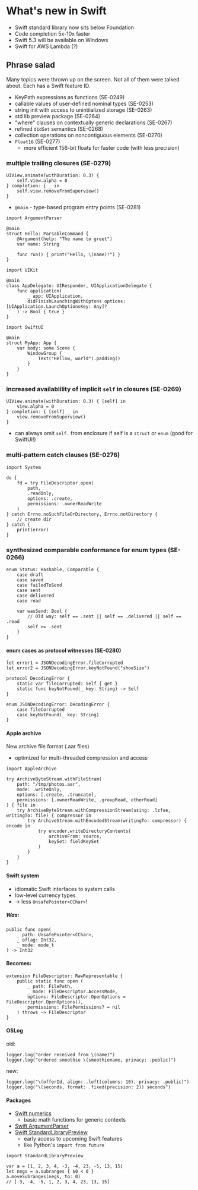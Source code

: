# What's new in Swift

- Swift standard library now sits below Foundation
- Code completion 5x-10x faster
- Swift 5.3 will be available on Windows
- Swift for AWS Lambda (?)
## Phrase salad

Many topics were thrown up on the screen. Not all of them were talked about. Each has a Swift feature ID.

- KeyPath expressions as functions (SE-0249)
- callable values of user-defined nominal types (SE-0253)
- string init with access to unintiialized storage (SE-0263)
- std lib preview package (SE-0264)
- "where" clauses on contextually generic declarations (SE-0267)
- refined `didSet` semantics (SE-0268)
- collection operations on noncontiguous elements (SE-0270)
- `Float16` (SE-0277)
   - more efficient 156-bit floats for faster code (with less precision)

### multiple trailing closures (SE-0279)

```
UIView.animate(withDuration: 0.3) {
	self.view.alpha = 0
} completion: { _ in
	self.view.removeFromSuperview()
}
```

- `@main` - type-based program entry points (SE-0281)

```
import ArgumentParser

@main
struct Hello: ParsableCommand {
	@Argument(help: "The name to greet")
	var name: String
	
	func run() { print("Hello, \(name)!") }
}
```


```
import UIKit

@main
class AppDelegate: UIResponder, UIApplicationDelegate {
	func application(
		_ app: UIApplication,
		didFinishLaunchingWithOptons options: [UIApplication.LaunchOptionsKey: Any]?
	) -> Bool { true }
}
```


```
import SwiftUI

@main
struct MyApp: App {
	var body: some Scene {
		WindowGroup {
			Text("Hellow, world").padding()
		}
	}
}
```

### increased availablility of implicit `self` in closures (SE-0269)

```
UIView.animate(withDuration: 0.3) { [self] in
	view.alpha = 0
} completion: { [self] _ in
	view.removeFromSuperview()
}
```

- can always omit `self.` from enclosure if self is a `struct` or `enum` (good for SwiftUI!)

### multi-pattern catch clauses (SE-0276)

```
import System

do {
	fd = try FileDescriptor.open(
		path,
		.readOnly,
		options: .create,
		permissions: .ownerReadWrite
	)
} catch Errno.noSuchFileOrDirectory, Errno.notDirectory {
	// create dir
} catch {
	print(error)
}
```

### synthesized comparable conformance for enum types (SE-0266)


```
enum Status: Hashable, Comparable {
	case draft
	case saved
	case failedToSend
	case sent
	case delivered
	case read
	
	var wasSend: Bool {
		// Old way: self == .sent || self == .delivered || self == .read
		self >= .sent
	}
}
```

#### enum cases as protocol witnesses (SE-0280)

```
let error1 = JSONDecodingError.fileCorrupted
let error2 = JSONDecodingError.keyNotFound("shoeSize")

protocol DecodingError {
	static var fileCorrupted: Self { get }
	static func keyNotFound(_ key: String) -> Self
}

enum JSONDecodingError: DecodingError {
	case fileCorrupted
	case keyNotFound(_ key: String)
}

```

#### Apple archive

New archive file format (.aar files)
- optimized for multi-threaded compression and access

```
import AppleArchive

try ArchiveByteStream.withFileStram(
	path: "/tmp/photos.aar",
	mode: .writeOnly,
	options: [.create, .truncate],
	permissions: [.ownerReadWrite, .groupRead, otherRead]
) { file in
	try ArchiveByteStream.withCompressionStream(using: .lzfse, writingTo: file) { compressor in
		try ArchiveStream.withEncodedStream(writingTo: compressor) { encode in
			try encoder.writeDirectoryContents(
				archiveFrom: source,
				keySet: fieldKeySet
			)
		}
	}
}
```

#### Swift system
- idiomatic Swift interfaces to system calls
- low-level currency types
- -> less `UnsafePointer<CChar>`!

##### Was:
```
public func open(
	_ path: UnsafePointer<CChar>,
	_ oflag: Int32,
	_ mode: mode_t
) -> Int32
```

#### Becomes:

```
extension FileDescriptor: RawRepresentable {
	public static func open (
		_ path: FilePath,
		_ mode: FileDescriptor.AccessMode,
		options: FileDescriptor.OpenOptions = FileDescriptor.OpenOptions(),
		permissions: FilePermissions? = nil
	) throws -> FileDescriptor
}
```

#### OSLog

old:

```
logger.log("order received from \(name)")
logger.log("ordered smoothie \(smoothiename, privacy: .public)")
```

new:

```
logger.log("\(offerId, align: .left(columns: 10), privacy: .public)")
logger.log("\(seconds, format: .fixed(precision: 2)) seconds")
```

#### Packages

- [Swift numerics](https://github.com/apple/swift-numerics)
   - basic math functions for generic contexts
- [Swift ArgumentParser](https://github.com/apple/swift-argument-parser)
- [Swift StandardLibraryPreview](https://github.com/apple/swift-standard-library-preview)
   - early access to upcoming Swift features
   - like Python's `import from future`

```
import StandardLibraryPreview

var a = [1, 2, 3, 4, -3, -4, 23, -5, 13, 15]
let negs = a.subranges { $0 < 0 }
a.moveSubranges(negs, to: 0)
// [-3, -4, -5, 1, 2, 3, 4, 23, 13, 15]
```
